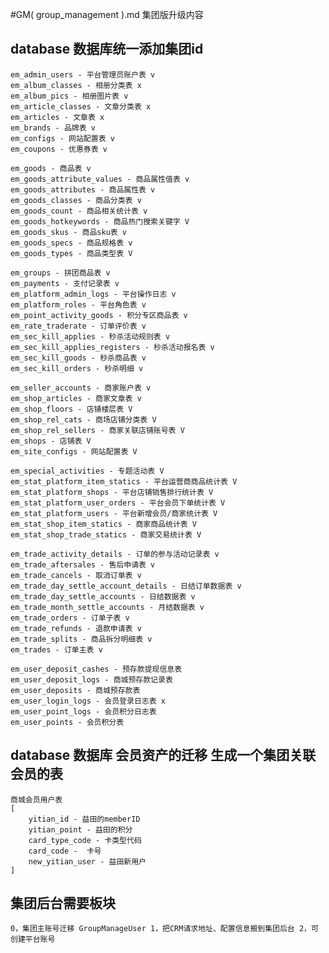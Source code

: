 #GM( group_management ).md  集团版升级内容

## database 数据库统一添加集团id

	em_admin_users - 平台管理员账户表 v
	em_album_classes - 相册分类表 x 
	em_album_pics - 相册图片表 v 
	em_article_classes - 文章分类表 x 
	em_articles - 文章表 x  
	em_brands - 品牌表 v 
	em_configs - 网站配置表 v 
	em_coupons - 优惠券表 v 

	em_goods - 商品表 v 
	em_goods_attribute_values - 商品属性值表 v
	em_goods_attributes - 商品属性表 v
	em_goods_classes - 商品分类表 v
	em_goods_count - 商品相关统计表 v 
	em_goods_hotkeywords - 商品热门搜索关键字 V
	em_goods_skus - 商品sku表 v
	em_goods_specs - 商品规格表 v
	em_goods_types - 商品类型表 V

	em_groups - 拼团商品表 v
	em_payments - 支付记录表 v
	em_platform_admin_logs - 平台操作日志 v
	em_platform_roles - 平台角色表 v
	em_point_activity_goods - 积分专区商品表 v
	em_rate_traderate - 订单评价表 v
	em_sec_kill_applies - 秒杀活动规则表 v 
	em_sec_kill_applies_registers - 秒杀活动报名表 v 
	em_sec_kill_goods - 秒杀商品表 v 
	em_sec_kill_orders - 秒杀明细 v 

	em_seller_accounts - 商家账户表 v 
	em_shop_articles - 商家文章表 v
	em_shop_floors - 店铺楼层表 V 
	em_shop_rel_cats - 商场店铺分类表 V
	em_shop_rel_sellers - 商家关联店铺账号表 V
	em_shops - 店铺表 V
	em_site_configs - 网站配置表 V

	em_special_activities - 专题活动表 V
	em_stat_platform_item_statics - 平台运营商商品统计表 V
	em_stat_platform_shops - 平台店铺销售排行统计表 V
	em_stat_platform_user_orders - 平台会员下单统计表 V
	em_stat_platform_users - 平台新增会员/商家统计表 V
	em_stat_shop_item_statics - 商家商品统计表 V
	em_stat_shop_trade_statics - 商家交易统计表 V

	em_trade_activity_details - 订单的参与活动记录表 v
	em_trade_aftersales - 售后申请表 v
	em_trade_cancels - 取消订单表 v
	em_trade_day_settle_account_details - 日结订单数据表 v
	em_trade_day_settle_accounts - 日结数据表 v 
	em_trade_month_settle_accounts - 月结数据表 v
	em_trade_orders - 订单子表 v 
	em_trade_refunds - 退款申请表 v 
	em_trade_splits - 商品拆分明细表 v
	em_trades - 订单主表 v 

	em_user_deposit_cashes - 预存款提现信息表
	em_user_deposit_logs - 商城预存款记录表
	em_user_deposits - 商城预存款表
	em_user_login_logs - 会员登录日志表 x
	em_user_point_logs - 会员积分日志表
	em_user_points - 会员积分表

## database 数据库 会员资产的迁移 生成一个集团关联会员的表

	商城会员用户表
	[
		yitian_id - 益田的memberID
		yitian_point - 益田的积分
		card_type_code - 卡类型代码
		card_code -  卡号
		new_yitian_user - 益田新用户
	]

## 集团后台需要板块

``
 0，集团主账号迁移 GroupManageUser
 1，把CRM请求地址、配置信息搬到集团后台
 2，可创建平台账号
``





	





